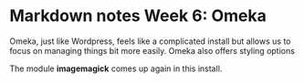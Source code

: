 # Markdown notes Week 6: Omeka

Omeka, just like Wordpress, feels like a complicated install but allows us to focus on managing things bit more easily. Omeka also offers styling options

The module **imagemagick** comes up again in this install.


